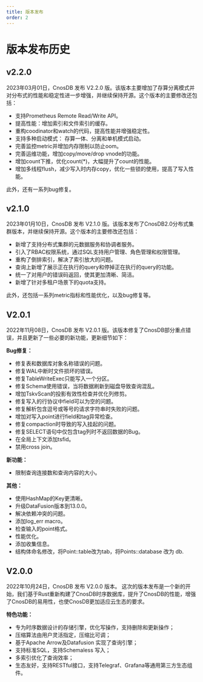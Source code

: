 ```yaml
---
title: 版本发布
order: 2
---
```


# 版本发布历史

## v2.2.0

2023年03月01日，CnosDB 发布 V2.2.0 版。该版本主要增加了存算分离模式并对分布式的性能和稳定性进一步增强，并继续保持开源。这个版本的主要修改还包括：

- 支持Prometheus Remote Read/Write API。
- 提高性能：增加索引和文件索引的缓存。
- 重构coodinator和watch的代码，提高性能并增强稳定性。
- 支持多种启动模式： 存算一体、分离和单机模式启动。
- 完善监控metric并增加内存限制以防止oom。
- 完善运维功能，增加copy/move/drop vnode的功能。
- 增加count下推，优化count(*)，大幅提升了count的性能。
- 增加多线程flush，减少写入时内存copy，优化一些锁的使用，提高了写入性能。

此外，还有一系列bug修复。


## v2.1.0

2023年01月10日，CnosDB 发布 V2.1.0 版。该版本发布了CnosDB2.0分布式集群版本，并继续保持开源。这个版本的主要修改还包括：

- 新增了支持分布式集群的元数据服务和协调者服务。
- 引入了RBAC权限系统，通过SQL支持用户管理、角色管理和权限管理。
- 重构了倒排索引，解决了索引放大的问题。
- 查询上新增了展示正在执行的query和停掉正在执行的query的功能。
- 统一了对用户的错误码返回，使其更加清晰、简洁。
- 新增了针对多租户场景下的quota支持。

此外，还包括一系列metric指标和性能优化，以及bug修复等。

## V2.0.1

2022年11月08日，CnosDB 发布 V2.0.1 版。该版本修复了CnosDB部分重点错误，并且更新了一些必要的新功能，更新细节如下：

**Bug修复：**

- 修复表和数据库对象名称错误的问题。
- 修复WAL中断时文件损坏的错误。
- 修复TableWriteExec只能写入一个分区。
- 修复Schema使用错误，当将数据刷新到磁盘导致查询混乱。
- 增加TskvScan的投影有效性检查并优化列修剪。
- 修复写入的行协议中field可以为空的问题。
- 修复解析包含逗号或等号的请求字符串时失败的问题。
- 增加对写入point进行field和tag异常检查。
- 修复compaction时导致的写入挂起的问题。
- 修复SELECT语句中仅包含tag列时不返回数据的Bug。
- 在全局上下文添加tsfid。
- 禁用cross join。

**新功能：**

- 限制查询连接数和查询内容的大小。

**其他：**
- 使用HashMap的Key更清晰。
- 升级DataFusion版本到13.0.0。
- 解决依赖冲突的问题。
- 添加log_err macro。
- 检查输入的point格式。
- 性能优化。
- 添加收集信息。
- 结构体命名修改，将Point::table改为tab，将Points::database 改为 db.

## V2.0.0

2022年10月24日，CnosDB 发布 V2.0.0 版本。
这次的版本发布是一个新的开始，我们基于Rust重新构建了CnosDB时序数据库，提升了CnosDB的性能，增强了CnosDB的易用性，也使CnosDB更加适应云生态的要求。

**特色功能：**
- 专为时序数据设计的存储引擎，优化写操作，支持删除和更新操作；
- 压缩算法由用户灵活指定，压缩比可调；
- 基于Apache Arrow及Datafusion 实现了查询引擎；
- 支持标准SQL，支持Schemaless 写入；
- 多索引优化了查询效率；
- 生态友好，支持RESTful接口，支持Telegraf、Grafana等通用第三方生态组件。